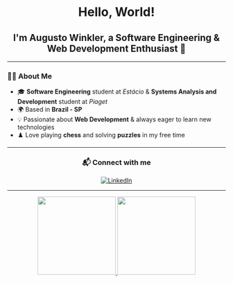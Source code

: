 <h1 align="center">Hello, World! </h1>

<h2 align="center">I'm Augusto Winkler, a Software Engineering & Web Development Enthusiast 🚀</h2>


---

### 🧑‍💻 About Me

- 🎓 **Software Engineering** student at *Estácio* & **Systems Analysis and Development** student at *Piaget*  
- 🌍 Based in **Brazil - SP**  
- 💡 Passionate about **Web Development** & always eager to learn new technologies  
- ♟️ Love playing **chess** and solving **puzzles** in my free time  

---

### <p align="center">📬 Connect with me</p>


<p align="center">
  <a href="https://www.linkedin.com/in/augusto-winkler-a268b81bb/" target="_blank">
    <img src="https://img.shields.io/badge/LinkedIn-%230077B5.svg?style=for-the-badge&logo=linkedin&logoColor=white" alt="LinkedIn"/>
  </a>
</p>

---

<p align="center">
  <a href="https://github.com/AugustoWinkler">
    <img height=180 src="https://github-readme-stats.vercel.app/api?username=AugustoWinkler&show_icons=true&theme=transparent" />
    <img height=180 src="https://github-readme-stats.vercel.app/api/top-langs/?username=AugustoWinkler&layout=compact&theme=transparent" />
  </a>
</p>



